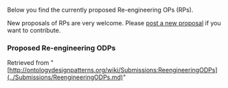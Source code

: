 Below you find the currently proposed Re-engineering OPs (RPs). 


New proposals of RPs are very welcome.
Please  [post a new proposal](../Submissions/ProposeRP.md "Submissions:ProposeRP") if you want to contribute.


  




###   Proposed Re-engineering ODPs




Retrieved from "[http://ontologydesignpatterns.org/wiki/Submissions:ReengineeringODPs](../Submissions/ReengineeringODPs.md)"